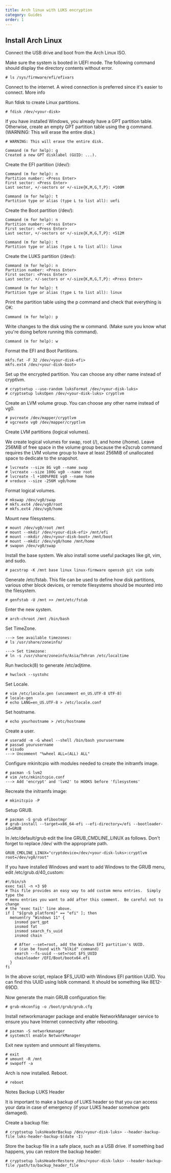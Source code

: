 ```yaml
---
title: Arch linux with LUKS encryption 
category: Guides
order: 1
---
```


## Install Arch Linux

  Connect the USB drive and boot from the Arch Linux ISO.
  
  Make sure the system is booted in UEFI mode. The following command should display the directory contents without error.

    # ls /sys/firmware/efi/efivars
 
  Connect to the internet. A wired connection is preferred since it's easier to connect. More info

  Run fdisk to create Linux partitions.

    # fdisk /dev/<your-disk>

  If you have installed Windows, you already have a GPT partition table. Otherwise, create an empty GPT partition table using the g command. (WARNING: This will erase the entire disk.)

    # WARNING: This will erase the entire disk.

    Command (m for help): g
    Created a new GPT disklabel (GUID: ...).

   Create the EFI partition (/dev/<your-disk-efi>):

    Command (m for help): n
    Partition number: <Press Enter>
    First sector: <Press Enter>
    Last sector, +/-sectors or +/-size{K,M,G,T,P}: +100M

    Command (m for help): t
    Partition type or alias (type L to list all): uefi

   Create the Boot partition (/dev/<your-disk-boot>):

    Command (m for help): n
    Partition number: <Press Enter>
    First sector: <Press Enter>
    Last sector, +/-sectors or +/-size{K,M,G,T,P}: +512M

    Command (m for help): t
    Partition type or alias (type L to list all): linux

   Create the LUKS partition (/dev/<your-disk-luks>):

    Command (m for help): n
    Partition number: <Press Enter>
    First sector: <Press Enter>
    Last sector, +/-sectors or +/-size{K,M,G,T,P}: <Press Enter>

    Command (m for help): t
    Partition type or alias (type L to list all): linux

  Print the partition table using the p command and check that everything is OK:

    Command (m for help): p

  Write changes to the disk using the w command. (Make sure you know what you're doing before running this command).

    Command (m for help): w

  Format the EFI and Boot Partitions.

    mkfs.fat -F 32 /dev/<your-disk-efi>
    mkfs.ext4 /dev/<your-disk-boot>

  Set up the encrypted partition. You can choose any other name instead of cryptlvm.

    # cryptsetup --use-random luksFormat /dev/<your-disk-luks>
    # cryptsetup luksOpen /dev/<your-disk-luks> cryptlvm

  Create an LVM volume group. You can choose any other name instead of vg0.

    # pvcreate /dev/mapper/cryptlvm
    # vgcreate vg0 /dev/mapper/cryptlvm

  Create LVM partitions (logical volumes).

 We create logical volumes for swap, root (/), and home (/home). Leave 256MiB of free space in the volume group because the e2scrub command requires the LVM volume group to have at least 256MiB of unallocated space to dedicate to the snapshot.

    # lvcreate --size 8G vg0 --name swap
    # lvcreate --size 100G vg0 --name root
    # lvcreate -l +100%FREE vg0 --name home
    # vreduce --size -256M vg0/home

 Format logical volumes.

    # mkswap /dev/vg0/swap
    # mkfs.ext4 /dev/vg0/root
    # mkfs.ext4 /dev/vg0/home

 Mount new filesystems.

    # mount /dev/vg0/root /mnt
    # mount --mkdir /dev/<your-disk-efi> /mnt/efi
    # mount --mkdir /dev/<your-disk-boot> /mnt/boot
    # mount --mkdir /dev/vg0/home /mnt/home
    # swapon /dev/vg0/swap

 Install the base system. We also install some useful packages like git, vim, and sudo.

    # pacstrap -K /mnt base linux linux-firmware openssh git vim sudo

 Generate /etc/fstab. This file can be used to define how disk partitions, various other block devices, or remote filesystems should be mounted into the filesystem.

    # genfstab -U /mnt >> /mnt/etc/fstab

 Enter the new system.

    # arch-chroot /mnt /bin/bash

 Set TimeZone.

    ---> See available timezones:
    # ls /usr/share/zoneinfo/

    ---> Set timezone:
    # ln -s /usr/share/zoneinfo/Asia/Tehran /etc/localtime

 Run hwclock(8) to generate /etc/adjtime.

    # hwclock --systohc

 Set Locale.

    # vim /etc/locale.gen (uncomment en_US.UTF-8 UTF-8)
    # locale-gen
    # echo LANG=en_US.UTF-8 > /etc/locale.conf

 Set hostname.

    # echo yourhostname > /etc/hostname

 Create a user.

    # useradd -m -G wheel --shell /bin/bash yourusername
    # passwd yourusername
    # visudo
    ---> Uncomment "%wheel ALL=(ALL) ALL"

 Configure mkinitcpio with modules needed to create the initramfs image.

    # pacman -S lvm2
    # vim /etc/mkinitcpio.conf
    ---> Add 'encrypt' and 'lvm2' to HOOKS before 'filesystems'

 Recreate the initramfs image:

    # mkinitcpio -P

 Setup GRUB.

    # pacman -S grub efibootmgr
    # grub-install --target=x86_64-efi --efi-directory=/efi --bootloader-id=GRUB

In /etc/default/grub edit the line GRUB_CMDLINE_LINUX as follows. Don't forget to replace /dev/<your-disk-luks> with the appropriate path.

    GRUB_CMDLINE_LINUX="cryptdevice=/dev/<your-disk-luks>:cryptlvm root=/dev/vg0/root"

If you have installed Windows and want to add Windows to the GRUB menu, edit /etc/grub.d/40_custom:

    #!/bin/sh
    exec tail -n +3 $0
    # This file provides an easy way to add custom menu entries.  Simply type the
    # menu entries you want to add after this comment.  Be careful not to change
    # the 'exec tail' line above.
    if [ "${grub_platform}" == "efi" ]; then
      menuentry "Windows 11" {
        insmod part_gpt
        insmod fat
        insmod search_fs_uuid
        insmod chain

        # After --set=root, add the Windows EFI partition's UUID.
        # (can be found with "blkid" command)
        search --fs-uuid --set=root $FS_UUID
        chainloader /EFI/Boot/bootx64.efi
      }
    fi

In the above script, replace $FS_UUID with Windows EFI partition UUID. You can find this UUID using lsblk command. It should be something like 8E12-69DD.

Now generate the main GRUB configuration file:

    # grub-mkconfig -o /boot/grub/grub.cfg

Install networkmanager package and enable NetworkManager service to ensure you have Internet connectivity after rebooting.

    # pacman -S networkmanager
    # systemctl enable NetworkManager

Exit new system and unmount all filesystems.

    # exit
    # umount -R /mnt
    # swapoff -a

Arch is now installed. Reboot.

    # reboot

Notes
Backup LUKS Header

It is important to make a backup of LUKS header so that you can access your data in case of emergency (if your LUKS header somehow gets damaged).

Create a backup file:

    # cryptsetup luksHeaderBackup /dev/<your-disk-luks> --header-backup-file luks-header-backup-$(date -I)

Store the backup file in a safe place, such as a USB drive. If something bad happens, you can restore the backup header:

    # cryptsetup luksHeaderRestore /dev/<your-disk-luks> --header-backup-file /path/to/backup_header_file




